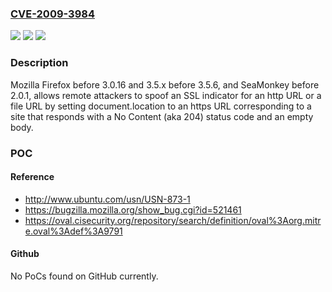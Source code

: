 ### [CVE-2009-3984](https://cve.mitre.org/cgi-bin/cvename.cgi?name=CVE-2009-3984)
![](https://img.shields.io/static/v1?label=Product&message=n%2Fa&color=blue)
![](https://img.shields.io/static/v1?label=Version&message=n%2Fa&color=blue)
![](https://img.shields.io/static/v1?label=Vulnerability&message=n%2Fa&color=brighgreen)

### Description

Mozilla Firefox before 3.0.16 and 3.5.x before 3.5.6, and SeaMonkey before 2.0.1, allows remote attackers to spoof an SSL indicator for an http URL or a file URL by setting document.location to an https URL corresponding to a site that responds with a No Content (aka 204) status code and an empty body.

### POC

#### Reference
- http://www.ubuntu.com/usn/USN-873-1
- https://bugzilla.mozilla.org/show_bug.cgi?id=521461
- https://oval.cisecurity.org/repository/search/definition/oval%3Aorg.mitre.oval%3Adef%3A9791

#### Github
No PoCs found on GitHub currently.

